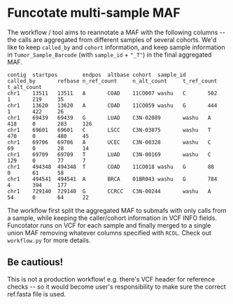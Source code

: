 # Funcotate multi-sample MAF


The workflow / tool aims to reannotate a MAF with the following columns -- the calls are aggregated from different samples of several cohorts. We'd like to keep `called_by` and `cohort` information, and keep sample information in `Tumor_Sample_Barcode` (with `sample_id` + `"_T"`) in the final aggregated MAF.

```
contig  startpos        endpos  altbase cohort  sample_id       called_by       refbase n_ref_count     n_alt_count     t_ref_count     t_alt_count
chr1    13511   13511   A       COAD    11CO007 washu   C       502     1       219     35
chr1    13620   13620   A       COAD    11CO059 washu   G       444     1       422     26
chr1    69439   69439   G       LUAD    C3N-02089       washu   A       418     0       283     126
chr1    69601   69601   C       LSCC    C3N-03875       washu   T       470     0       480     45
chr1    69706   69706   A       UCEC    C3N-00328       washu   C       69      0       28      14
chr1    69709   69709   T       LUAD    C3N-00169       washu   C       129     0       77      7
chr1    494348  494348  T       COAD    11CO018 washu   G       88      0       61      58
chr1    494541  494541  A       BRCA    01BR043 washu   G       784     4       394     177
chr1    729140  729140  G       CCRCC   C3N-00244       washu   A       54      0       64      22
```

The workflow first split the aggregated MAF to submafs with only calls from a sample, while keeping the caller/cohort information in VCF INFO fields. Funcotator runs on VCF for each sample and finally merged to a single union MAF removing whatever columns specified with `RCOL`. Check out `workflow.py` for more details.

## Be cautious!

This is not a production workflow! e.g. there's VCF header for reference checks -- so it would become user's responsibility to make sure the correct ref.fasta file is used.
